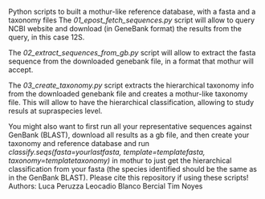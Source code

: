 Python scripts to built a mothur-like reference database, with a fasta and a taxonomy files</n>
The <i>01_epost_fetch_sequences.py</i> script will allow to query NCBI website and download (in GeneBank format) the results from the query, in this case 12S.</p>
The <i>02_extract_sequences_from_gb.py</i> script will allow to extract the fasta sequence from the downloaded genebank file, in a format that mothur will accept.</p>
The <i>03_create_taxonomy.py</i> script extracts the hierarchical taxonomy info from the downloaded genebank file and creates a mothur-like taxonomy file. This will allow to have the hierarchical classification, allowing to study resuls at supraspecies level.</p>
You might also want to first run all your representative sequences against GenBank (BLAST), download all results as a gb file, and then create your taxonomy and reference database and run <i>classify.seqs(fasta=yourlastfasta, template=templatefasta, taxonomy=templatetaxonomy)</i> in mothur to just get the hierarchical classification from your fasta (the species identified should be the same as in the GenBank BLAST).
Please cite this repository if using these scripts!
Authors:
Luca Peruzza 
Leocadio Blanco Bercial
Tim Noyes
